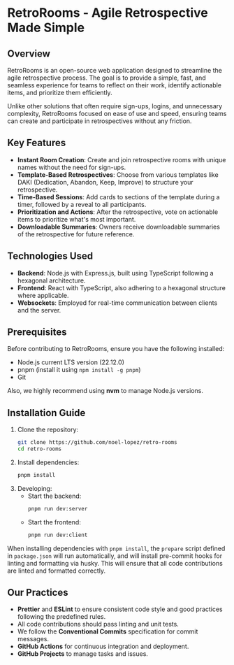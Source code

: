 # RetroRooms - Agile Retrospective Made Simple

## Overview

RetroRooms is an open-source web application designed to streamline the agile retrospective process. The goal is to provide a simple, fast, and seamless experience for teams to reflect on their work, identify actionable items, and prioritize them efficiently.

Unlike other solutions that often require sign-ups, logins, and unnecessary complexity, RetroRooms focused on ease of use and speed, ensuring teams can create and participate in retrospectives without any friction.

## Key Features

- **Instant Room Creation**: Create and join retrospective rooms with unique names without the need for sign-ups.
- **Template-Based Retrospectives**: Choose from various templates like DAKI (Dedication, Abandon, Keep, Improve) to structure your retrospective.
- **Time-Based Sessions**: Add cards to sections of the template during a timer, followed by a reveal to all participants.
- **Prioritization and Actions**: After the retrospective, vote on actionable items to prioritize what's most important.
- **Downloadable Summaries**: Owners receive downloadable summaries of the retrospective for future reference.

## Technologies Used

- **Backend**: Node.js with Express.js, built using TypeScript following a hexagonal architecture.
- **Frontend**: React with TypeScript, also adhering to a hexagonal structure where applicable.
- **Websockets**: Employed for real-time communication between clients and the server.

## Prerequisites

Before contributing to RetroRooms, ensure you have the following installed:

- Node.js current LTS version (22.12.0)
- pnpm (install it using `npm install -g pnpm`)
- Git

Also, we highly recommend using **nvm** to manage Node.js versions.

## Installation Guide

1. Clone the repository:
   ```bash
   git clone https://github.com/noel-lopez/retro-rooms
   cd retro-rooms
   ```
2. Install dependencies:
   ```bash
   pnpm install
   ```
3. Developing:
   - Start the backend:
     ```bash
     pnpm run dev:server
     ```
   - Start the frontend:
     ```bash
     pnpm run dev:client
     ```

When installing dependencies with `pnpm install`, the `prepare` script defined in `package.json` will run automatically, and will install pre-commit hooks for linting and formatting via husky. This will ensure that all code contributions are linted and formatted correctly.

## Our Practices

- **Prettier** and **ESLint** to ensure consistent code style and good practices following the predefined rules.
- All code contributions should pass linting and unit tests.
- We follow the **Conventional Commits** specification for commit messages.
- **GitHub Actions** for continuous integration and deployment.
- **GitHub Projects** to manage tasks and issues.
